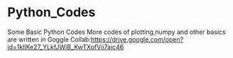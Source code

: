 # Python_Codes
Some Basic Python Codes
More codes of plotting,numpy and other basics are written in Goggle Collab:https://drive.google.com/open?id=1kIlKe27_YLkfJWiB_KwTXofVii7ajc46
